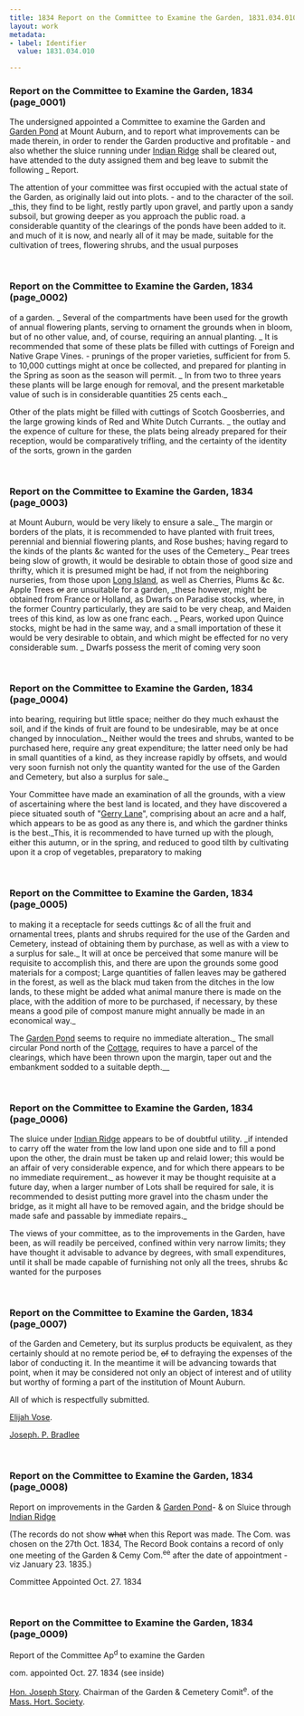 ```yaml
---
title: 1834 Report on the Committee to Examine the Garden, 1831.034.010
layout: work
metadata:
- label: Identifier
  value: 1831.034.010

---
```

<div class="pages">
<div id="page-1218010">
<h3><a name="page-1218010">Report on the Committee to Examine the Garden, 1834 (page_0001)</a></h3>
<div class="page-content">
<p>The undersigned appointed a Committee<span class='line-break'> </span>to examine the Garden and <a href='/pages/subjects/57864' title='Halcyon Lake'>Garden Pond</a> at<span class='line-break'> </span>Mount Auburn, and to report what improve<span class='line-break'></span>ments can be made therein, in order to render<span class='line-break'> </span>the Garden productive and profitable - and<span class='line-break'> </span>also whether the sluice running under <a href='/pages/subjects/54338' title='Indian Ridge Path'>Indian<span class='line-break'> </span>Ridge</a> shall be cleared out, have attended to<span class='line-break'> </span>the duty assigned them and beg leave to<span class='line-break'> </span>submit the following _ Report.</p>
<p>The attention of your committee was first<span class='line-break'> </span>occupied with the actual state of the Garden,<span class='line-break'> </span>as originally laid out into plots. - and to the<span class='line-break'> </span>character of the soil. _this, they find to be light,<span class='line-break'> </span>restly partly upon gravel, and partly upon a<span class='line-break'> </span>sandy subsoil, but growing deeper as you approach<span class='line-break'> </span>the public road. a considerable quantity of the<span class='line-break'> </span>clearings of the ponds have been added to it.<span class='line-break'> </span>and much of it is now, and nearly all of it<span class='line-break'> </span>may be made, suitable for the cultivation of<span class='line-break'> </span>trees, flowering shrubs, and the usual purposes</p>
</div>
</div>
<br />
<div id="page-1218011">
<h3><a name="page-1218011">Report on the Committee to Examine the Garden, 1834 (page_0002)</a></h3>
<div class="page-content">
<p>of a garden. _ Several of the compartments have been<span class='line-break'> </span>used for the growth of annual flowering plants, <span class='line-break'> </span>serving to ornament the grounds when in bloom,<span class='line-break'> </span>but of no other value, and, of course, requiring<span class='line-break'> </span>an annual planting. _ It is recommended<span class='line-break'> </span>that some of these plats be filled with cuttings<span class='line-break'> </span>of Foreign and Native Grape Vines. - prunings<span class='line-break'> </span>of the proper varieties, sufficient for from 5. to 10,000<span class='line-break'> </span>cuttings might at once be collected, and<span class='line-break'> </span>prepared for planting in the Spring as soon as the<span class='line-break'> </span>season will permit. _ In from two to three years<span class='line-break'> </span>these plants will be large enough for removal,<span class='line-break'> </span>and the present marketable value of such is<span class='line-break'> </span>in considerable quantities 25 cents each._</p>
<p>Other of the plats might be filled with cuttings<span class='line-break'> </span>of Scotch Goosberries, and the large growing<span class='line-break'> </span>kinds of Red and White Dutch Currants. _<span class='line-break'> </span>the outlay and the expence of culture for these,<span class='line-break'> </span>the plats being already prepared for their reception,<span class='line-break'> </span>would be comparatively trifling, and the certainty<span class='line-break'> </span>of the identity of the sorts, grown in the garden</p>
</div>
</div>
<br />
<div id="page-1218012">
<h3><a name="page-1218012">Report on the Committee to Examine the Garden, 1834 (page_0003)</a></h3>
<div class="page-content">
<p>at Mount Auburn, would be very likely to ensure<span class='line-break'> </span>a sale._ The margin or borders of the plats, it<span class='line-break'> </span>is recommended to have planted with fruit trees,<span class='line-break'> </span>perennial and biennial flowering plants, and<span class='line-break'> </span>Rose bushes; having regard to the kinds of the<span class='line-break'> </span>plants &amp;c wanted for the uses of the Cemetery._<span class='line-break'> </span>Pear trees being slow of growth, it would be desirable<span class='line-break'> </span>to obtain those of good size and thrifty, which<span class='line-break'> </span>it is presumed might be had, if not from the<span class='line-break'> </span>neighboring nurseries, from those upon <a href='/pages/subjects/57599' title='Long Island, NY'>Long Island</a>,<span class='line-break'> </span>as well as Cherries, Plums &amp;c &amp;c. Apple Trees <del>or</del><span class='line-break'> </span>are unsuitable for a garden, _these however, might<span class='line-break'> </span>be obtained from France or Holland, as Dwarfs<span class='line-break'> </span>on Paradise stocks, where, in the former Country<span class='line-break'> </span>particularly, they are said to be very cheap, and<span class='line-break'> </span>Maiden trees of this kind, as low as one franc<span class='line-break'> </span>each. _ Pears, worked upon Quince stocks, might<span class='line-break'> </span>be had in the same way, and a small importation<span class='line-break'> </span>of these it would be very desirable to obtain, and<span class='line-break'> </span>which might be effected for no very considerable<span class='line-break'> </span>sum. _ Dwarfs possess the merit of coming very soon</p>
</div>
</div>
<br />
<div id="page-1218013">
<h3><a name="page-1218013">Report on the Committee to Examine the Garden, 1834 (page_0004)</a></h3>
<div class="page-content">
<p>into bearing, requiring but little space; neither do<span class='line-break'> </span>they much exhaust the soil, and if the kinds of<span class='line-break'> </span>fruit are found to be undesirable, may be at<span class='line-break'> </span>once changed by innoculation._ Neither would<span class='line-break'> </span>the trees and shrubs, wanted to be purchased<span class='line-break'> </span>here, require any great expenditure; the latter<span class='line-break'> </span>need only be had in small quantities of a kind,<span class='line-break'> </span>as they increase rapidly by offsets, and would<span class='line-break'> </span>very soon furnish not only the quantity wanted<span class='line-break'> </span>for the use of the Garden and Cemetery, but also<span class='line-break'> </span>a surplus for sale._</p>
<p>Your Committee have made an examination<span class='line-break'> </span>of all the grounds, with a view of ascertaining<span class='line-break'> </span>where the best land is located, and they have<span class='line-break'> </span>discovered a piece situated south of "<a href='/pages/subjects/57595' title='Gerry Lane'>Gerry Lane</a>",<span class='line-break'> </span>comprising about an acre and a half, which appears<span class='line-break'> </span>to be as good as any there is, and which the<span class='line-break'> </span>gardner thinks is the best._This, it is recommended<span class='line-break'> </span>to have turned up with the plough, either this autumn,<span class='line-break'> </span>or in the spring, and reduced to good tilth by culti<span class='line-break'></span>vating upon it a crop of vegetables, preparatory<span class='line-break'> </span>to making</p>
</div>
</div>
<br />
<div id="page-1218014">
<h3><a name="page-1218014">Report on the Committee to Examine the Garden, 1834 (page_0005)</a></h3>
<div class="page-content">
<p>to making it a receptacle for seeds cuttings &amp;c<span class='line-break'> </span>of all the fruit and ornamental trees, plants and<span class='line-break'> </span>shrubs required for the use of the Garden and<span class='line-break'> </span>Cemetery, instead of obtaining them by purchase,<span class='line-break'> </span>as well as with a view to a surplus for sale._<span class='line-break'> </span>It will at once be perceived that some manure<span class='line-break'> </span>will be requisite to accomplish this, and there<span class='line-break'> </span>are upon the grounds some good materials<span class='line-break'> </span>for a compost; Large quantities of fallen leaves<span class='line-break'> </span>may be gathered in the forest, as well as the<span class='line-break'> </span>black mud taken from the ditches in the low lands,<span class='line-break'> </span>to these might be added what animal manure<span class='line-break'> </span>there is made on the place, with the addition<span class='line-break'> </span>of more to be purchased, if necessary, by these<span class='line-break'> </span>means a good pile of compost manure might<span class='line-break'> </span>annually be made in an economical way._</p>
<p>The <a href='/pages/subjects/57864' title='Halcyon Lake'>Garden Pond</a> seems to require no<span class='line-break'> </span>immediate alteration._ The small circular<span class='line-break'> </span>Pond north of the <a href='/pages/subjects/54286' title='Gardener&apos;s House'>Cottage</a>, requires to have a<span class='line-break'> </span>parcel of the clearings, which have been thrown<span class='line-break'> </span>upon the margin, taper out and the embank<span class='line-break'></span>ment sodded to a suitable depth.__</p>
</div>
</div>
<br />
<div id="page-1218015">
<h3><a name="page-1218015">Report on the Committee to Examine the Garden, 1834 (page_0006)</a></h3>
<div class="page-content">
<p>The sluice under <a href='/pages/subjects/54338' title='Indian Ridge Path'>Indian Ridge</a> appears to be of<span class='line-break'> </span>doubtful utility. _if intended to carry off the<span class='line-break'> </span>water from the low land upon one side and to<span class='line-break'> </span>fill a pond upon the other, the drain must be<span class='line-break'> </span>taken up and relaid lower; this would be an<span class='line-break'> </span>affair of very considerable expence, and for<span class='line-break'> </span>which there appears to be no immediate require<span class='line-break'></span>ment._ as however it may be thought requisite<span class='line-break'> </span>at a future day, when a larger number of Lots<span class='line-break'> </span>shall be required for sale, it is recommended<span class='line-break'> </span>to desist putting more gravel into the chasm<span class='line-break'> </span>under the bridge, as it might all have to be<span class='line-break'> </span>removed again, and the bridge should be<span class='line-break'> </span>made safe and passable by immediate<span class='line-break'> </span>repairs._</p>
<p>The views of your committee, as to<span class='line-break'> </span>the improvements in the Garden, have been, as<span class='line-break'> </span>will readily be perceived, confined within<span class='line-break'> </span>very narrow limits; they have thought it advisable<span class='line-break'> </span>to advance by degrees, with small expenditures,<span class='line-break'> </span>until it shall be made capable of furnishing not<span class='line-break'> </span>only all the trees, shrubs &amp;c wanted for the purposes</p>
</div>
</div>
<br />
<div id="page-1218016">
<h3><a name="page-1218016">Report on the Committee to Examine the Garden, 1834 (page_0007)</a></h3>
<div class="page-content">
<p>of the Garden and Cemetery, but its surplus products be equivalent, as they certainly should<span class='line-break'> </span>at no remote period be, <del> of</del> to defraying the<span class='line-break'> </span>expenses of the labor of conducting it. In<span class='line-break'> </span>the meantime it will be advancing towards<span class='line-break'> </span>that point, when it may be considered not<span class='line-break'> </span>only an object of interest and of utility<span class='line-break'> </span>but worthy of forming a part of the institution<span class='line-break'> </span>of Mount Auburn.</p>
<p>All of which is respectfully submitted.</p>
<p><a href='/pages/subjects/57596' title='Vose, Elijah'>Elijah Vose</a>.</p>
<p><a href='/pages/subjects/57597' title='Bradlee, Joseph P.'>Joseph. P. Bradlee</a><span class='line-break'> </span></p>
</div>
</div>
<br />
<div id="page-1218017">
<h3><a name="page-1218017">Report on the Committee to Examine the Garden, 1834 (page_0008)</a></h3>
<div class="page-content">
<p>Report on improvements in<span class='line-break'> </span>the Garden &amp; <a href='/pages/subjects/57864' title='Halcyon Lake'>Garden Pond</a>-<span class='line-break'> </span>&amp; on Sluice through <a href='/pages/subjects/54338' title='Indian Ridge Path'>Indian Ridge</a></p>
<p>(The records do not show <del>what</del> when<span class='line-break'> </span>this Report was made. The Com.<span class='line-break'> </span>was chosen on the <date when='1834-10-27'>27th Oct. 1834</date>,<span class='line-break'> </span>The Record Book contains a record<span class='line-break'> </span>of only one meeting of the Garden<span class='line-break'> </span>&amp; Cemy Com.<sup>ee</sup> after the date of<span class='line-break'> </span>appointment - viz <date when='1835-01-23'>January 23. 1835</date>.)</p>
<p>Committee Appointed<span class='line-break'> </span><date when='1834-10-27'>Oct. 27. 1834</date></p>
</div>
</div>
<br />
<div id="page-1218018">
<h3><a name="page-1218018">Report on the Committee to Examine the Garden, 1834 (page_0009)</a></h3>
<div class="page-content">
<p>Report of the Committee<span class='line-break'> </span>Ap<sup>d</sup> to examine the Garden</p>
<p>com. appointed <date when='1834-10-27'>Oct. 27. 1834</date><span class='line-break'> </span>(see inside)</p>
<p><a href='/pages/subjects/53237' title='Story, Joseph'>Hon. Joseph Story</a>.<span class='line-break'> </span>Chairman of the Garden &amp; Cemetery Comit<sup>e</sup>.<span class='line-break'> </span>of the <a href='/pages/subjects/54281' title='Massachusetts Horticultural Society'>Mass. Hort. Society</a>.</p>
</div>
</div>
<br />
</div>
